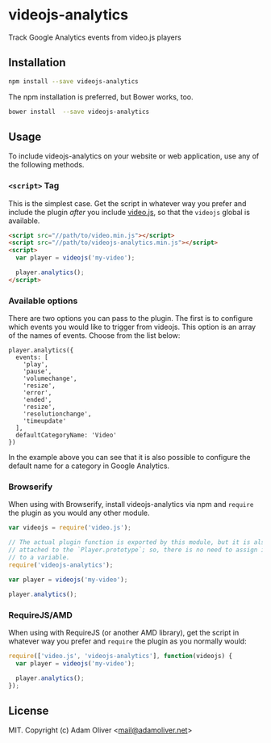 # videojs-analytics

Track Google Analytics events from video.js players

## Installation

```sh
npm install --save videojs-analytics
```

The npm installation is preferred, but Bower works, too.

```sh
bower install  --save videojs-analytics
```

## Usage

To include videojs-analytics on your website or web application, use any of the following methods.

### `<script>` Tag

This is the simplest case. Get the script in whatever way you prefer and include the plugin _after_ you include [video.js][videojs], so that the `videojs` global is available.

```html
<script src="//path/to/video.min.js"></script>
<script src="//path/to/videojs-analytics.min.js"></script>
<script>
  var player = videojs('my-video');

  player.analytics();
</script>
```

### Available options

There are two options you can pass to the plugin. The first is to configure which events you would like to trigger from videojs.
This option is an array of the names of events.  Choose from the list below:

```
player.analytics({
  events: [
    'play',
    'pause',
    'volumechange',
    'resize',
    'error',
    'ended',
    'resize',
    'resolutionchange',
    'timeupdate'
  ],
  defaultCategoryName: 'Video'
})
```

In the example above you can see that it is also possible to configure the default name for a category in Google Analytics.


### Browserify

When using with Browserify, install videojs-analytics via npm and `require` the plugin as you would any other module.

```js
var videojs = require('video.js');

// The actual plugin function is exported by this module, but it is also
// attached to the `Player.prototype`; so, there is no need to assign it
// to a variable.
require('videojs-analytics');

var player = videojs('my-video');

player.analytics();
```

### RequireJS/AMD

When using with RequireJS (or another AMD library), get the script in whatever way you prefer and `require` the plugin as you normally would:

```js
require(['video.js', 'videojs-analytics'], function(videojs) {
  var player = videojs('my-video');

  player.analytics();
});
```

## License

MIT. Copyright (c) Adam Oliver &lt;mail@adamoliver.net&gt;


[videojs]: http://videojs.com/
